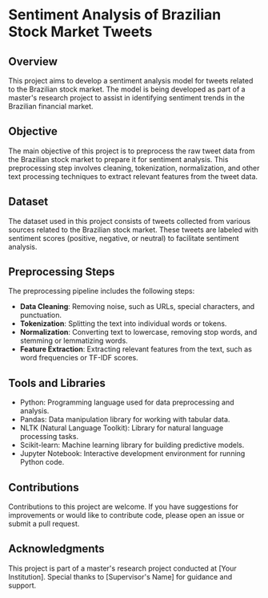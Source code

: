 # Sentiment Analysis of Brazilian Stock Market Tweets

## Overview
This project aims to develop a sentiment analysis model for tweets related to the Brazilian stock market. The model is being developed as part of a master's research project to assist in identifying sentiment trends in the Brazilian financial market.

## Objective
The main objective of this project is to preprocess the raw tweet data from the Brazilian stock market to prepare it for sentiment analysis. This preprocessing step involves cleaning, tokenization, normalization, and other text processing techniques to extract relevant features from the tweet data.

## Dataset
The dataset used in this project consists of tweets collected from various sources related to the Brazilian stock market. These tweets are labeled with sentiment scores (positive, negative, or neutral) to facilitate sentiment analysis.

## Preprocessing Steps
The preprocessing pipeline includes the following steps:
- **Data Cleaning**: Removing noise, such as URLs, special characters, and punctuation.
- **Tokenization**: Splitting the text into individual words or tokens.
- **Normalization**: Converting text to lowercase, removing stop words, and stemming or lemmatizing words.
- **Feature Extraction**: Extracting relevant features from the text, such as word frequencies or TF-IDF scores.

## Tools and Libraries
- Python: Programming language used for data preprocessing and analysis.
- Pandas: Data manipulation library for working with tabular data.
- NLTK (Natural Language Toolkit): Library for natural language processing tasks.
- Scikit-learn: Machine learning library for building predictive models.
- Jupyter Notebook: Interactive development environment for running Python code.

## Contributions
Contributions to this project are welcome. If you have suggestions for improvements or would like to contribute code, please open an issue or submit a pull request.

## Acknowledgments
This project is part of a master's research project conducted at [Your Institution]. Special thanks to [Supervisor's Name] for guidance and support.
